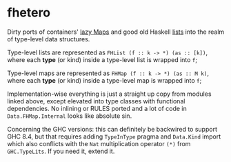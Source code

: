 # fhetero

Dirty ports of containers'
[lazy Maps](https://hackage.haskell.org/package/containers/docs/Data-Map-Lazy.html)
and good old Haskell [lists](https://hackage.haskell.org/package/base/docs/Data-List.html)
into the realm of type-level data structures.

Type-level lists are represented as `FHList (f :: k -> *) (as :: [k])`, where each __type__
(or kind) inside a type-level list is wrapped into `f`;

Type-level maps are represented as `FHMap (f :: k -> *) (as :: M k)`, where each __type__
(or kind) inside a type-level map is wrapped into `f`;

Implementation-wise everything is just a straight up copy from modules linked above,
except elevated into type classes with functional dependencies. No inlining or RULES ported
and a lot of code in `Data.FHMap.Internal` looks like absolute sin.

Concerning the GHC versions: this can definitely be backwired to support GHC 8.4,
but that requires adding `TypeInType` pragma and `Data.Kind` import which also conflicts
with the `Nat` multiplication operator `(*)` from `GHC.TypeLits`. If you need it, extend it.
